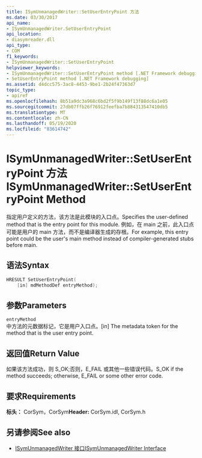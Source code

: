 ```yaml
---
title: ISymUnmanagedWriter::SetUserEntryPoint 方法
ms.date: 03/30/2017
api_name:
- ISymUnmanagedWriter.SetUserEntryPoint
api_location:
- diasymreader.dll
api_type:
- COM
f1_keywords:
- ISymUnmanagedWriter::SetUserEntryPoint
helpviewer_keywords:
- ISymUnmanagedWriter::SetUserEntryPoint method [.NET Framework debugging]
- SetUserEntryPoint method [.NET Framework debugging]
ms.assetid: d4dcc575-3ac8-4453-9be1-2b24f47363d7
topic_type:
- apiref
ms.openlocfilehash: 8b51a9dc3a968c6bd2f5f9b149f13f88dc6a1e05
ms.sourcegitcommit: 27db07ffb26f76912feefba7b884313547410db5
ms.translationtype: MT
ms.contentlocale: zh-CN
ms.lasthandoff: 05/19/2020
ms.locfileid: "83614742"
---
```

# <a name="isymunmanagedwritersetuserentrypoint-method"></a><span data-ttu-id="55371-102">ISymUnmanagedWriter::SetUserEntryPoint 方法</span><span class="sxs-lookup"><span data-stu-id="55371-102">ISymUnmanagedWriter::SetUserEntryPoint Method</span></span>
<span data-ttu-id="55371-103">指定用户定义的方法，该方法是此模块的入口点。</span><span class="sxs-lookup"><span data-stu-id="55371-103">Specifies the user-defined method that is the entry point for this module.</span></span> <span data-ttu-id="55371-104">例如，在 main 之前，此入口点可能是用户的 main 方法，而不是编译器生成的存根。</span><span class="sxs-lookup"><span data-stu-id="55371-104">For example, this entry point could be the user's main method instead of compiler-generated stubs before main.</span></span>  
  
## <a name="syntax"></a><span data-ttu-id="55371-105">语法</span><span class="sxs-lookup"><span data-stu-id="55371-105">Syntax</span></span>  
  
```cpp  
HRESULT SetUserEntryPoint(  
    [in] mdMethodDef entryMethod);  
```  
  
## <a name="parameters"></a><span data-ttu-id="55371-106">参数</span><span class="sxs-lookup"><span data-stu-id="55371-106">Parameters</span></span>  
 `entryMethod`  
 <span data-ttu-id="55371-107">中方法的元数据标记，它是用户入口点。</span><span class="sxs-lookup"><span data-stu-id="55371-107">[in] The metadata token for the method that is the user entry point.</span></span>  
  
## <a name="return-value"></a><span data-ttu-id="55371-108">返回值</span><span class="sxs-lookup"><span data-stu-id="55371-108">Return Value</span></span>  
 <span data-ttu-id="55371-109">如果该方法成功，则 S_OK;否则，E_FAIL 或其他一些错误代码。</span><span class="sxs-lookup"><span data-stu-id="55371-109">S_OK if the method succeeds; otherwise, E_FAIL or some other error code.</span></span>  
  
## <a name="requirements"></a><span data-ttu-id="55371-110">要求</span><span class="sxs-lookup"><span data-stu-id="55371-110">Requirements</span></span>  
 <span data-ttu-id="55371-111">**标头：** CorSym，CorSym</span><span class="sxs-lookup"><span data-stu-id="55371-111">**Header:** CorSym.idl, CorSym.h</span></span>  
  
## <a name="see-also"></a><span data-ttu-id="55371-112">另请参阅</span><span class="sxs-lookup"><span data-stu-id="55371-112">See also</span></span>

- [<span data-ttu-id="55371-113">ISymUnmanagedWriter 接口</span><span class="sxs-lookup"><span data-stu-id="55371-113">ISymUnmanagedWriter Interface</span></span>](isymunmanagedwriter-interface.md)

